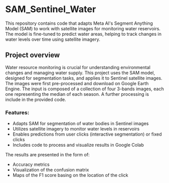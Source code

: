 # SAM_Sentinel_Water

This repository contains code that adapts Meta AI's Segment Anything Model (SAM) to work with satellite images for monitoring water reservoirs. The model is fine-tuned to predict water areas, helping to track changes in water levels over time using satellite imagery.

## Project overview

Water resource monitoring is crucial for understanding environmental changes and managing water supply. This project uses the SAM model, designed for segmentation tasks, and applies it to Sentinel satellite images. The images were first pre-processed and download on Google Earth Engine. The input is composed of a collection of four 3-bands images, each one representing the median of each season. A further processing is include in the provided code. 
### Features:
- Adapts SAM for segmentation of water bodies in Sentinel images
- Utilizes satellite imagery to monitor water levels in reservoirs
- Enables predictions from user clicks (interactive segmentation) or fixed clicks
- Includes code to process and visualize results in Google Colab

The results are presented in the form of:
- Accuracy metrics
- Visualization of the confusion matrix
- Maps of the F1 score basing on the location of the click
